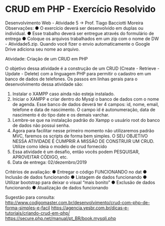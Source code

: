 # CRUD em PHP - Exercício Resolvido

Desenvolvimento Web - Atividade 5  -> Prof. Tiago Bacciotti Moreira
Observações:
● O exercício deverá ser desenvolvido em duplas ou individual.
● Esse trabalho deverá ser entregue através do formulário de entrega
● Coloque os arquivos trabalhados em um zip com o nome de DW - Atividade5.zip. Quando você fizer o
envio automaticamente o Google Drive adiciona seu nome ao arquivo.

Atividade: Criação de um CRUD em PHP

O objetivo dessa atividade é a construção de um CRUD (Create - Retrieve - Update - Delete) com a
linguagem PHP para permitir o cadastro em um banco de dados de telefones. Os passos em linhas
gerais para o desenvolvimento dessa atividade são:

1) Instalar o XAMPP caso ainda não esteja instalado.
2) Iniciar o XAMPP e criar dentro do Mysql o banco de dados com o nome de agenda. Esse
banco de dados deverá ter 4 campos: id, nome, email, telefone e data de nascimento. O campo
id é autonumeração, data de nascimento é do tipo date e os demais varchar.
3) Lembre-se que na instalação padrão do Xampp o usuário root do banco de dados não possui
senha.
4) Agora para facilitar nesse primeiro momento não utilizaremos padrão MVC, faremos os scripts
de forma bem simples. O SEU OBJETIVO NESSA ATIVIDADE É CUMPRIR A MISSÃO DE
CONSTRUIR UM CRUD. Utilize como ideia o modelo de crud fornecido
5) Essa atividade é um desafio, então vocês podem PESQUISAR, APROVEITAR CÓDIGO, etc.
6) Data de entrega: 02/dezembro/2019

Critérios de avaliação:
● Entregar o código FUNCIONANDO no dat
● Inclusão de dados funcionando
● Listagem de dados funcionando
● Utilizar bootstrap para deixar o visual “mais bonito”
● Exclusão de dados funcionando
● Atualização de dados funcionando

Sugestão para consulta:
http://www.codigomaster.com.br/desenvolvimento/crud-com-php-de-forma-simples-e-facil
https://agencia.yesbr.com.br/dicas-e-tutoriais/criando-crud-em-php/
https://secure.php.net/manual/pt_BR/book.mysqli.php
